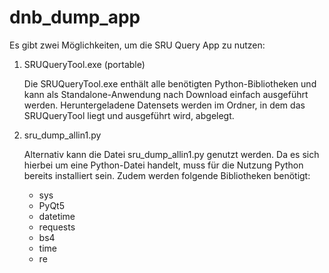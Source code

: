 # dnb_dump_app

Es gibt zwei Möglichkeiten, um die SRU Query App zu nutzen: 

1) SRUQueryTool.exe (portable)  

   Die SRUQueryTool.exe enthält alle benötigten Python-Bibliotheken und kann als Standalone-Anwendung nach Download einfach ausgeführt werden. Heruntergeladene Datensets werden im Ordner, in dem das SRUQueryTool liegt und ausgeführt wird, abgelegt.
   
3) sru_dump_allin1.py  

   Alternativ kann die Datei sru_dump_allin1.py genutzt werden. Da es sich hierbei um eine Python-Datei handelt, muss für die Nutzung Python bereits installiert sein. Zudem werden folgende Bibliotheken benötigt:
   - sys
   - PyQt5
   - datetime
   - requests
   - bs4 
   - time 
   - re
